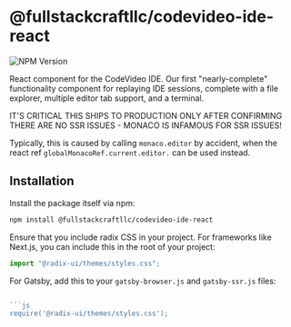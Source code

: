 # @fullstackcraftllc/codevideo-ide-react

![NPM Version](https://img.shields.io/npm/v/@fullstackcraftllc/codevideo-ide-react)

React component for the CodeVideo IDE. Our first "nearly-complete" functionality component for replaying IDE sessions, complete with a file explorer, multiple editor tab support, and a terminal.

IT'S CRITICAL THIS SHIPS TO PRODUCTION ONLY AFTER CONFIRMING THERE ARE NO SSR ISSUES - MONACO IS INFAMOUS FOR SSR ISSUES!

Typically, this is caused by calling `monaco.editor` by accident, when the react ref `globalMonacoRef.current.editor.` can be used instead.

## Installation

Install the package itself via npm:

```bash
npm install @fullstackcraftllc/codevideo-ide-react
```

Ensure that you include radix CSS in your project. For frameworks like Next.js, you can include this in the root of your project:

```ts
import "@radix-ui/themes/styles.css";
```

For Gatsby, add this to your `gatsby-browser.js` and `gatsby-ssr.js` files:

```ts

```js
require('@radix-ui/themes/styles.css');
```